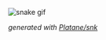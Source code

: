 ![snake gif](https://github.com/mdgw/mdgw/blob/output/github-snake.svg)

_generated with [Platane/snk](https://github.com/Platane/snk)_

